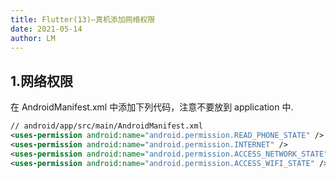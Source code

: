 ```yaml
---
title: Flutter(13)—真机添加网络权限
date: 2021-05-14
author: LM
---
```


## 1.网络权限

在 AndroidManifest.xml 中添加下列代码，注意不要放到 application 中.

```xml
// android/app/src/main/AndroidManifest.xml
<uses-permission android:name="android.permission.READ_PHONE_STATE" />
<uses-permission android:name="android.permission.INTERNET" />
<uses-permission android:name="android.permission.ACCESS_NETWORK_STATE" />
<uses-permission android:name="android.permission.ACCESS_WIFI_STATE" />
```

